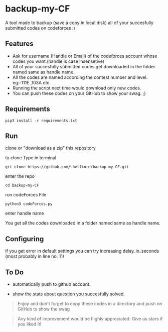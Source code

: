 # backup-my-CF
A tool made to backup (save a copy in local disk) all of your succesfully submitted codes on codeforces :)

## Features

* Ask for username (Handle or Email) of the codeforces account whose codes you want.(handle is case insensetive)
* All of your succesfully submitted codes get downloaded in the folder named same as handle name.
* All the codes are named according the contest number and level. eg:-111E ,103A etc.
* Running the script next time would download only new codes.
* You can push these codes on your GitHub to show your swag. ;)

## Requirements


`pip3 install -r requirements.txt`

## Run

clone or "download as a zip" this repository

to clone Type in terminal

`git clone https://github.com/shellkore/backup-my-CF.git`

enter the repo

`cd backup-my-CF`

run codeForces File

`python3 codeForces.py`

enter handle name

You get all the codes downloaded in a folder named same as handle name.

## Configuring

if you get error in default settings you can try increasing delay_in_seconds (most probably in line no. 11)

## To Do

* automatically push to github account.

* show the stats about question you succesfully solved.

>Enjoy and don't forget to copy these codes in a directory and push on GitHub to show the swag

>Any kind of improvement would be highly appreciated. Give us stars if you liked it!
